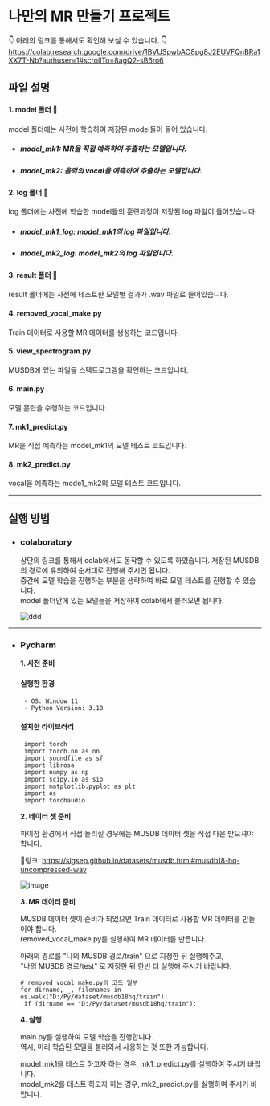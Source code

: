 # 나만의 MR 만들기 프로젝트

 :point_down: 아래의 링크를 통해서도 확인해 보실 수 있습니다.  :point_down:
<https://colab.research.google.com/drive/1BVUSpwbAO8pg8J2EUVFQnBRa1XX7T-Nb?authuser=1#scrollTo=8agQ2-sB6ro6>

## 파일 설명
#### **1. model 폴더** :file_folder:
model 폴더에는 사전에 학습하여 저장된 model들이 들어 있습니다.
 - ##### model_mk1: MR을 직접 예측하여 추출하는 모델입니다.
 - ##### model_mk2: 음악의 vocal을 예측하여 추출하는 모델입니다.

#### **2. log 폴더**  :file_folder:
log 폴더에는 사전에 학습한 model들의 훈련과정이 저장된 log 파일이 들어있습니다.
 - ##### model_mk1_log: model_mk1의 log 파일입니다.
 - ##### model_mk2_log: model_mk2의 log 파일입니다.

#### **3. result 폴더**  :file_folder:
result 폴더에는 사전에 테스트한 모델별 결과가 .wav 파일로 들어있습니다.

#### **4. removed_vocal_make.py**  
Train 데이터로 사용할 MR 데이터를 생성하는 코드입니다.

#### **5. view_spectrogram.py**  
MUSDB에 있는 파일들 스펙트로그램을 확인하는 코드입니다.

#### **6. main.py**  
모델 훈련을 수행하는 코드입니다.

#### **7. mk1_predict.py**  
MR을 직접 예측하는 model_mk1의 모델 테스트 코드입니다.

#### **8. mk2_predict.py**  
vocal을 예측하는 mode1_mk2의 모델 테스트 코드입니다.

------

## 실행 방법
 - ### **colaboratory**
     상단의 링크를 통해서 colab에서도 동작할 수 있도록 하였습니다. 저장된 MUSDB의 경로에 유의하여 순서대로 진행해 주시면 됩니다.  
     중간에 모델 학습을 진행하는 부분을 생략하여 바로 모델 테스트를 진행할 수 있습니다.  
     model 폴더안에 있는 모델들을 저장하여 colab에서 불러오면 됩니다.

    ![ddd](https://github.com/skilt/make_MR/assets/114862463/2825904e-d981-49f8-bd4b-6daad5639749)

 ------

 - ### **Pycharm**
   **1. 사전 준비**
   
     #### **실행한 환경**
        - OS: Window 11
        - Python Version: 3.10
   
     #### **설치한 라이브러리**
        import torch
        import torch.nn as nn
        import soundfile as sf
        import librosa
        import numpy as np
        import scipy.io as sio
        import matplotlib.pyplot as plt
        import os
        import torchaudio


   **2. 데이터 셋 준비**
   
     파이참 환경에서 직접 돌리실 경우에는 MUSDB 데이터 셋을 직접 다운 받으셔야 합니다.

     🔗링크: <https://sigsep.github.io/datasets/musdb.html#musdb18-hq-uncompressed-wav>  

     ![image](https://github.com/skilt/make_MR/assets/114862463/43c908ab-017f-495f-a77d-79f7b98bc971)

   **3. MR 데이터 준비**
   
     MUSDB 데이터 셋이 준비가 되었으면 Train 데이터로 사용할 MR 데이터를 만들어야 합니다.  
     removed_vocal_make.py를 실행하여 MR 데이터를 만듭니다.
   
     아래의 경로를 "나의 MUSDB 경로/train" 으로 지정한 뒤 실행해주고,  
   "나의 MUSDB 경로/test" 로 지정한 뒤 한번 더 실행해 주시기 바랍니다.
   
   
   ```
   # removed_vocal_make.py의 코드 일부
   for dirname, _, filenames in os.walk("D:/Py/dataset/musdb18hq/train"):
    if (dirname == "D:/Py/dataset/musdb18hq/train"):
   ```   

   **4. 실행**
   
     main.py를 실행하여 모델 학습을 진행합니다.  
     역시, 미리 학습된 모델을 불러와서 사용하는 것 또한 가능합니다.

     model_mk1을 테스트 하고자 하는 경우, mk1_predict.py를 실행하여 주시기 바랍니다.  
     model_mk2를 테스트 하고자 하는 경우, mk2_predict.py를 실행하여 주시기 바랍니다.
